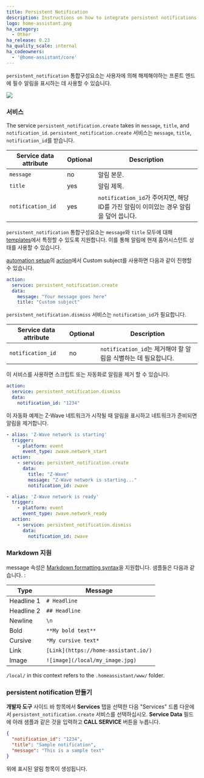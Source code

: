 ```yaml
---
title: Persistent Notification
description: Instructions on how to integrate persistent notifications into Home Assistant.
logo: home-assistant.png
ha_category:
  - Other
ha_release: 0.23
ha_quality_scale: internal
ha_codeowners:
  - '@home-assistant/core'
---
```


`persistent_notification` 통합구성요소는 사용자에 의해 해제해야하는 프론트 엔드에 필수 알림을 표시하는 데 사용할 수 있습니다.

<p class='img'>
  <img src='/images/screenshots/persistent-notification.png' />
</p>

### 서비스

The service `persistent_notification.create` takes in `message`, `title`, and `notification_id`.
`persistent_notification.create` 서비스는 `message`, `title`, `notification_id`를 받습니다.

| Service data attribute | Optional | Description |
| ---------------------- | -------- | ----------- |
| `message`              |       no | 알림 본문.
| `title`                |      yes | 알림 제목.
| `notification_id`      |      yes | `notification_id`가 주어지면, 해당 ID를 가진 알림이 이미있는 경우 알림을 덮어 씁니다.

`persistent_notification` 통합구성요소는 `message`와 `title` 모두에 대해 [templates](/topics/templating/)에서 특정할 수 있도록 지원합니다. 이를 통해 알림에 현재 홈어시스턴트 상태를 사용할 수 있습니다.

[automation setup](/getting-started/automation/)의 [action](/getting-started/automation-action/)에서 Custom subject를 사용하면 다음과 같이 진행할 수 있습니다. 

```yaml
action:
  service: persistent_notification.create
  data:
    message: "Your message goes here"
    title: "Custom subject"
```

`persistent_notification.dismiss` 서비스는 `notification_id`가 필요합니다.

| Service data attribute | Optional | Description |
| ---------------------- | -------- | ----------- |
| `notification_id`      |      no  | `notification_id`는 제거해야 할 알림을 식별하는 데 필요합니다.

이 서비스를 사용하면 스크립트 또는 자동화로 알림을 제거 할 수 있습니다.

```yaml
action:
  service: persistent_notification.dismiss
  data:
    notification_id: "1234"
```

이 자동화 예제는 Z-Wave 네트워크가 시작될 때 알림을 표시하고 네트워크가 준비되면 알림을 제거합니다.

```yaml
- alias: 'Z-Wave network is starting'
  trigger:
    - platform: event
      event_type: zwave.network_start
  action:
    - service: persistent_notification.create
      data:
        title: "Z-Wave"
        message: "Z-Wave network is starting..."
        notification_id: zwave

- alias: 'Z-Wave network is ready'
  trigger:
    - platform: event
      event_type: zwave.network_ready
  action:
    - service: persistent_notification.dismiss
      data:
        notification_id: zwave
```

### Markdown 지원

message 속성은 [Markdown formatting syntax](https://daringfireball.net/projects/markdown/syntax)을 지원합니다. 샘플들은 다음과 같습니다. : 

| Type | Message |
| ---- | ------- |
| Headline 1 | `# Headline` |
| Headline 2 | `## Headline` |
| Newline | `\n` |
| Bold | `**My bold text**` |
| Cursive | `*My cursive text*` |
| Link | `[Link](https://home-assistant.io/)` |
| Image | `![image](/local/my_image.jpg)` |

<div class="note">

  `/local/` in this context refers to the `.homeassistant/www/` folder.

</div>

### persistent notification 만들기

**개발자 도구** 사이드 바 항목에서 **Services** 탭을 선택한 다음 "Services" 드롭 다운에서 `persistent_notification.create` 서비스를 선택하십시오. **Service Data** 필드에 아래 샘플과 같은 것을 입력하고 **CALL SERVICE** 버튼을 누릅니다.

```json
{
  "notification_id": "1234",
  "title": "Sample notification",
  "message": "This is a sample text"
}
```
위에 표시된 알림 항목이 생성됩니다.
